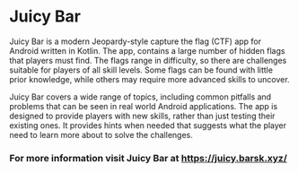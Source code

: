 # Juicy Bar
Juicy Bar is a modern Jeopardy-style capture the flag (CTF) app for Android written in Kotlin. The app, contains a large number of hidden flags that players must find. The flags range in difficulty, so there are challenges suitable for players of all skill levels. Some flags can be found with little prior knowledge, while others may require more advanced skills to uncover.

Juicy Bar covers a wide range of topics, including common pitfalls and problems that can be seen in real world Android applications. The app is designed to provide players with new skills, rather than just testing their existing ones. It provides hints when needed that suggests what the player need to learn more about to solve the challenges.

### For more information visit Juicy Bar at https://juicy.barsk.xyz/
